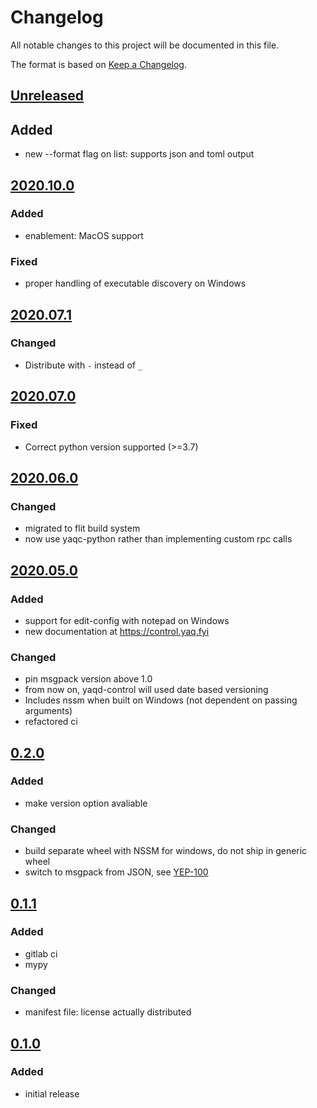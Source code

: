# Changelog
All notable changes to this project will be documented in this file.

The format is based on [Keep a Changelog](https://keepachangelog.com/).

## [Unreleased]

## Added
- new --format flag on list: supports json and toml output

## [2020.10.0]

### Added
- enablement: MacOS support

### Fixed
- proper handling of executable discovery on Windows

## [2020.07.1]

### Changed
- Distribute with `-` instead of `_`

## [2020.07.0]

### Fixed
- Correct python version supported (>=3.7)

## [2020.06.0]

### Changed
- migrated to flit build system
- now use yaqc-python rather than implementing custom rpc calls

## [2020.05.0]

### Added
- support for edit-config with notepad on Windows
- new documentation at https://control.yaq.fyi

### Changed
- pin msgpack version above 1.0
- from now on, yaqd-control will used date based versioning
- Includes nssm when built on Windows (not dependent on passing arguments)
- refactored ci

## [0.2.0]

### Added
- make version option avaliable

### Changed
- build separate wheel with NSSM for windows, do not ship in generic wheel
- switch to msgpack from JSON, see [YEP-100](https://yeps.yaq.fyi/100/)

## [0.1.1]

### Added
- gitlab ci
- mypy

### Changed
- manifest file: license actually distributed

## [0.1.0]

### Added
- initial release

[Unreleased]: https://gitlab.com/yaq/yaqd-control/-/compare/v2020.10.0...master
[2020.10.0]: https://gitlab.com/yaq/yaqd-control/-/compare/v2020.07.0...v2020.10.0
[2020.07.1]: https://gitlab.com/yaq/yaqd-control/-/compare/v2020.07.0...v2020.07.1
[2020.07.0]: https://gitlab.com/yaq/yaqd-control/-/compare/v2020.06.0...v2020.07.0
[2020.06.0]: https://gitlab.com/yaq/yaqd-control/-/compare/v2020.05.0...v2020.06.0
[2020.05.0]: https://gitlab.com/yaq/yaqd-control/-/compare/v0.2.0...v2020.05.0
[0.2.0]: https://gitlab.com/yaq/yaqd-control/-/compare/v0.1.1...v0.2.0
[0.1.1]: https://gitlab.com/yaq/yaqd-control/-/compare/v0.1.0...v0.1.1
[0.1.0]: https://gitlab.com/yaq/yaqd-control/-/tags/v0.1.0
